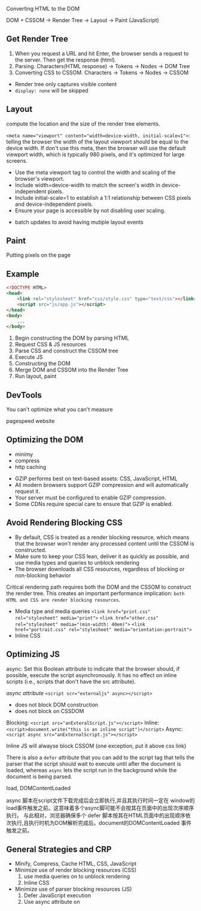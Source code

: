 
Converting HTML to the DOM 

DOM + CSSOM -> Render Tree -> Layout -> Paint
(JavaScript)

## Get Render Tree 

1. When you request a URL and hit Enter, the browser sends a request to the server. Then get the response (html). 
2. Parsing. Characters(HTML response) -> Tokens -> Nodes -> DOM Tree 
3. Converting CSS to CSSOM. Characters -> Tokens -> Nodes -> CSSOM 


- Render tree only captures visible content
- `display: none` will be skipped 

## Layout 

compute the location and the size of the render tree elements.

`<meta name="viewport" content="width=device-width, initial-scale=1">`:
telling the browser the width of the layout viewport should be equal to the device width. If don't use this meta, then the browser will use the default viewport width, which is typically 980 pixels, and it's optimized for large screens.

- Use the meta viewport tag to control the width and scaling of the browser's viewport.
- Include width=device-width to match the screen's width in device-independent pixels.
- Include initial-scale=1 to establish a 1:1 relationship between CSS pixels and device-independent pixels.
- Ensure your page is accessible by not disabling user scaling.

* batch updates to avoid having mutiple layout events

## Paint

Putting pixels on the page 


## Example

```html
<!DOCTYPE HTML>
<head>
	<link rel="stylesheet" href="css/style.css" type="text/css"></link>
	<script src="js/app.js"></script>
</head>
<body>
	...
</body>
```

1. Begin constructing the DOM by parsing HTML
2. Request CSS & JS resources
3. Parse CSS and construct the CSSOM tree
4. Execute JS
5. Constructing the DOM 
6. Merge DOM and CSSOM into the Render Tree
7. Run layout, paint 


## DevTools
You can't optimize what you can't measure

pagespeed website

## Optimizing the DOM

* minimy
* compress
* http caching

- GZIP performs best on text-based assets: CSS, JavaScript, HTML
- All modern browsers support GZIP compression and will automatically request it.
- Your server must be configured to enable GZIP compression.
- Some CDNs require special care to ensure that GZIP is enabled.

## Avoid Rendering Blocking CSS

- By default, CSS is treated as a render blocking resource, which means that the browser won't render any processed content until the CSSOM is constructed.
- Make sure to keep your CSS lean, deliver it as quickly as possible, and use media types and queries to unblock rendering
- The browser downloads all CSS resources, regardless of blocking or non-blocking behavior

Critical rendering path requires both the DOM and the CSSOM to construct the render tree. This creates an important performance implication: `both HTML and CSS are render blocking resources`.
 
* Media type and media queries
	`<link href="print.css" rel="stylesheet" media="print">`
	`<link href="other.css" rel="stylesheet" media="(min-width: 40em)">`
	`<link href="portrait.css" rel="stylesheet" media="orientation:portrait">`
* Inline CSS

## Optimizing JS

async: Set this Boolean attribute to indicate that the browser should, if possible, execute the script asynchronously. It has no effect on inline scripts (i.e., scripts that don't have the src attribute).

 *async attribute*
 `<script scr="externaljs" async></script>`
 - does not block DOM construction
 - does not block on CSSDOM
 
Blocking: `<script src="anExteralScript.js"></script>`
Inline: `<script>document.write("this is an inline script")</script>`
Async: `<script async src="anExternalScript.js"></script>`


Inline JS will alwayse block CSSOM (one exception, put it above css link)
 
There is also a `defer` attribute that you can add to the script tag that tells the parser that the script should wait to execute until after the document is loaded, whereas `async` lets the script run in the background while the document is being parsed. 
 
 load, DOMContentLoaded
 
async 脚本在script文件下载完成后会立即执行,并且其执行时间一定在 window的load事件触发之前。这意味着多个async脚可能不会按其在页面中的出现次序顺序执行。
与此相对，浏览器确保多个 defer 脚本按其在HTML页面中的出现顺序依次执行,且执行时机为DOM解析完成后，document的DOMContentLoaded 事件触发之前。
 
## General Strategies and CRP

* Minify, Compress, Cache
	HTML, CSS, JavaScript
* Minimize use of render blocking resources (CSS)
	1. use media queries on <lin> to unblock rendering
	2. Inline CSS
* Minimize use of parser blocking resources (JS)
 	1. Defer JavaScript execution
 	2. Use async attribute on <script>

1. Minimize Bytes
2. Reduce Critical resources
3. Shorten CRP length

## CRP 

- Critical Resource: Resource that could block initial rendering of the page.
- Critical Path Length: Number of roundtrips, or the total time required to fetch all of the critical resources.
- Critical Bytes: Total number of bytes required to get to first render of the page, which is the sum of the transfer filesizes of all critical resources

The general sequence of steps to optimize the critical rendering path is:

1. Analyze and characterize your critical path: number of resources, bytes, length.
2. Minimize number of critical resources: eliminate them, defer their download, mark them as async, and so on.
3. Optimize the number of critical bytes to reduce the download time (number of roundtrips).
4. Optimize the order in which the remaining critical resources are loaded: download all critical assets as early as possible to shorten the critical path length.
 
## Preload Scanne


## Drwa CRP diagram
Use Ctrl+Shift+I on Windows, or Cmd+Opt+I on Mac to open the DevTools.
Use Ctrl+Shift+R on Windows, or Cmd+Shift+R on Mac to reload the page and capture the timeline. PROTIP: In order to use the hard reload trick to capture the full trace, you have to load the page first, open Timeline in DevTools, start and stop recording, and then use the shortcuts described above to reload the page. Basically, open DevTools and hit the record button twice before doing a hard reload. Check out DevTools emulation docs for a detailed walkthrough of how to emulate a mobile device.




















